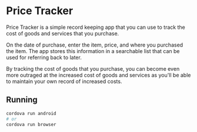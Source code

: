 # Price Tracker

Price Tracker is a simple record keeping app that you can use to track the cost of goods and services that you purchase.

On the date of purchase, enter the item, price, and where you purchased the item. The app stores this information in a searchable list that can be used for referring back to later.

By tracking the cost of goods that you purchase, you can become even more outraged at the increased cost of goods and services as you'll be able to maintain your own record of increased costs.

## Running
```bash
cordova run android
# or
cordova run browser
```
